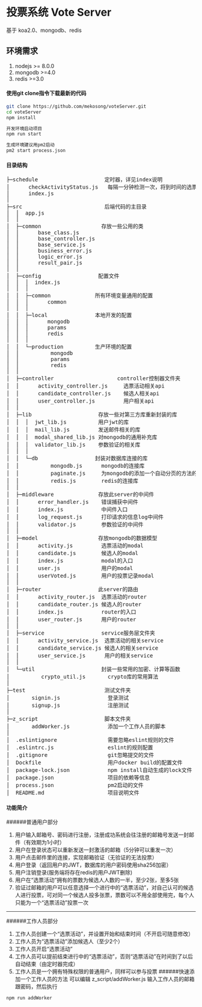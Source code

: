 # 投票系统 Vote Server

基于 koa2.0、mongodb、redis

## 环境需求
1. nodejs >= 8.0.0
2. mongodb >=4.0
3. redis >=3.0


#### 使用git clone指令下载最新的代码
```bash
git clone https://github.com/mekosong/voteServer.git
cd voteServer
npm install

开发环境启动项目
npm run start

生成环境建议用pm2启动
pm2 start process.json
```

#### 目录结构
<pre>
├─schedule                     定时器，详见index说明
│      checkActivityStatus.js   每隔一分钟检测一次，将到时间的选票活动状态更改为已结束
│      index.js
│      
├─src                          后端代码的主目录
│  │  app.js
│  │  
│  ├─common                   存放一些公用的类
│  │      base_class.js
│  │      base_controller.js
│  │      base_service.js
│  │      business_error.js
│  │      logic_error.js
│  │      result_pair.js
│  │      
│  ├─config                  配置文件
│  │  │  index.js
│  │  │  
│  │  ├─common              所有环境变量通用的配置     
│  │  │      common
│  │  │      
│  │  ├─local               本地开发的配置
│  │  │      mongodb
│  │  │      params
│  │  │      redis
│  │  │      
│  │  └─production          生产环境的配置
│  │          mongodb
│  │          params
│  │          redis
│  │          
│  ├─controller                    controller控制器文件夹
│  │      activity_controller.js     选票活动相关api
│  │      candidate_controller.js    候选人相关api
│  │      user_controller.js         用户相关api
│  │       
│  ├─lib                     存放一些对第三方库重新封装的库
│  │  │  jwt_lib.js          用户jwt的库
│  │  │  mail_lib.js         发送邮件相关的库
│  │  │  modal_shared_lib.js 对mongodb的通用补充库
│  │  │  validator_lib.js    参数验证的相关库
│  │  │  
│  │  └─db                  封装对数据库连接的库
│  │          mongodb.js      mongodb的连接库
│  │          paginate.js     为mongodb的添加一个自动分页的方法的库
│  │          redis.js        redis的连接库
│  │          
│  ├─middleware              存放此server的中间件
│  │      error_handler.js    错误捕获中间件
│  │      index.js            中间件入口
│  │      log_request.js      打印请求的信息log中间件
│  │      validator.js        参数验证的中间件
│  │      
│  ├─model                   存放mongodb的数据模型
│  │      activity.js         选票活动的modal
│  │      candidate.js        候选人的modal
│  │      index.js            modal的入口
│  │      user.js             用户的modal
│  │      userVoted.js        用户的投票记录modal
│  │      
│  ├─router                  此server的路由
│  │      activity_router.js  选票活动的router
│  │      candidate_router.js 候选人的router
│  │      index.js            router的入口
│  │      user_router.js      用户的router
│  │      
│  ├─service                  service服务层文件夹
│  │      activity_service.js  选票活动的相关service
│  │      candidate_service.js 候选人的相关service
│  │      user_service.js      用户的相关service
│  │      
│  └─util                     封装一些常用的加密、计算等函数
│          crypto_util.js       crypto库的常用算法
│          
├─test                         测试文件夹
│       signin.js               登录测试
│       signup.js               注册测试
│  
├─z_script                     脚本文件夹
│       addWorker.js            添加一个工作人员的脚本
│
│  .eslintignore                需要忽略eslint规则的文件
│  .eslintrc.js                 eslint的规则配置
│  .gitignore                   git忽略提交的文件
│  Dockfile                     用户docker build的配置文件
│  package-lock.json            npm install自动生成的lock文件
│  package.json                 项目的依赖等信息
│  process.json                 pm2启动的文件
│  README.md                    项目说明文件
</pre>

#### 功能简介
######普通用户部分
1. 用户输入邮箱号、密码进行注册，注册成功系统会往注册的邮箱号发送一封邮件（有效期为1小时）
2. 用户在登录状态可以重新发送一封激活的邮箱（5分钟可以重发一次）
2. 用户点击邮件里的连接，实现邮箱验证（无验证的无法投票）
3. 用户登录（返回用户的JWT，数据库的用户密码使用sha256加密）
4. 用户注销登录(服务端将存在redis的用户JWT删除)
5. 用户在“选票活动”拥有的票数为候选人人数的一半，至少2张，至多5张
5. 验证过邮箱的用户可以任意选择一个进行中的“选票活动”，对自己认可的候选人进行投票，可对同一个候选人投多张票，票数可以不用全部使用完，每个人只能为一个“选票活动”投票一次
****
######工作人员部分
1. 工作人员创建一个“选票活动”，并设置开始和结束时间（不开启可随意修改）
2. 工作人员为“选票活动”添加候选人（至少2个）
3. 工作人员开启“选票活动”
4. 工作人员可以提前结束进行中的“选票活动”，否则“选票活动”在时间到了以后自动结束（由定时器完成）
5. 工作人员是一个拥有特殊权限的普通用户，同样可以参与投票
######快速添加一个工作人员的方法
可以编辑 z_script/addWorker.js 输入工作人员的邮箱跟密码，然后执行
```bash
npm run addWorker
```
